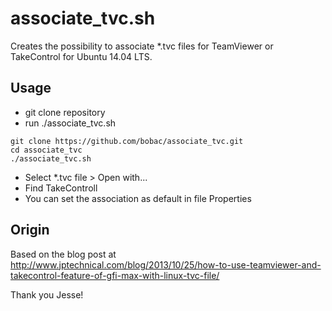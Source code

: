 # associate_tvc.sh #

Creates the possibility to associate *.tvc files for TeamViewer or TakeControl for Ubuntu 14.04 LTS.

## Usage ##

* git clone repository
* run ./associate_tvc.sh
```
git clone https://github.com/bobac/associate_tvc.git
cd associate_tvc
./associate_tvc.sh
```
* Select *.tvc file > Open with...
* Find TakeControll
* You can set the association as default in file Properties

## Origin ##
Based on the blog post at http://www.jptechnical.com/blog/2013/10/25/how-to-use-teamviewer-and-takecontrol-feature-of-gfi-max-with-linux-tvc-file/

Thank you Jesse!

